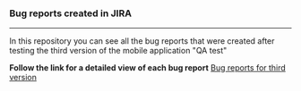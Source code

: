 ### **Bug reports created in JIRA**
___

In this repository you can see all the bug reports that were created after testing the third version of the mobile application "QA test"

**Follow the link for a detailed view of each bug report**
[Bug reports for third version](https://github.com/qasvitlana/BugReports_ForMobApp_V3/tree/main/BUG%20report%20app%20V3)
